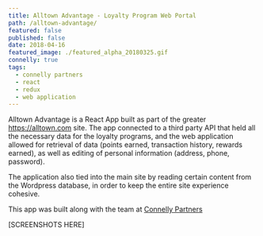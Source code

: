```yaml
---
title: Alltown Advantage - Loyalty Program Web Portal
path: /alltown-advantage/
featured: false
published: false
date: 2018-04-16
featured_image: ./featured_alpha_20180325.gif
connelly: true
tags:
  - connelly partners
  - react
  - redux
  - web application
---
```


Alltown Advantage is a React App built as part of the greater <a href="https://alltown.com" target="_blank" rel="noreferrer noopener">https://alltown.com</a> site. The app connected to a third party API that held all the necessary data for the loyalty programs, and the web application allowed for retrieval of data (points earned, transaction history, rewards earned), as well as editing of personal information (address, phone, password). 

The application also tied into the main site by reading certain content from the Wordpress database, in order to keep the entire site experience cohesive.

This app was built along with the team at <a href="https://connellypartners.com" target="_blank" rel="noopener noreferrer">Connelly Partners</a>

[SCREENSHOTS HERE]